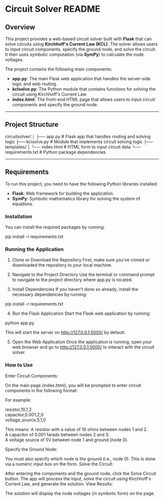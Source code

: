 # Circuit Solver README

## Overview

This project provides a web-based circuit solver built with **Flask** that can solve circuits using **Kirchhoff's Current Law (KCL)**. The solver allows users to input circuit components, specify the ground node, and solve the circuit. It then uses symbolic computation (via **SymPy**) to calculate the node voltages.

The project contains the following main components:
- **app.py**: The main Flask web application that handles the server-side logic and web routing.
- **kclsolve.py**: The Python module that contains functions for solving the circuit using Kirchhoff's Current Law.
- **index.html**: The front-end HTML page that allows users to input circuit components and specify the ground node.

---

## Project Structure
circuitsolver/
│
├── app.py                  # Flask app that handles routing and solving logic
├── kclsolve.py             # Module that implements circuit solving logic
├── templates/
│   └── index.html          # HTML form to input circuit data
└── requirements.txt        # Python package dependencies


---

## Requirements

To run this project, you need to have the following Python libraries installed:

- **Flask**: Web framework for building the application.
- **SymPy**: Symbolic mathematics library for solving the system of equations.

### Installation

You can install the required packages by running:

pip install -r requirements.txt   

### Running the Application
1. Clone or Download the Repository
First, make sure you've cloned or downloaded the repository to your local machine.

2. Navigate to the Project Directory
Use the terminal or command prompt to navigate to the project directory where app.py is located.

3. Install Dependencies
If you haven't done so already, install the necessary dependencies by running:

pip install -r requirements.txt

4. Run the Flask Application
Start the Flask web application by running:

python app.py

This will start the server on http://127.0.0.1:5000/ by default.

5. Open the Web Application
Once the application is running, open your web browser and go to http://127.0.0.1:5000/ to interact with the circuit solver.

### How to Use
Enter Circuit Components:

On the main page (index.html), you will be prompted to enter circuit components in the following format:

For example:

resistor,10,1,2  
capacitor,0.001,2,0  
voltage_source,5,1,0  

This means:
A resistor with a value of 10 ohms between nodes 1 and 2.  
A capacitor of 0.001 farads between nodes 2 and 0.  
A voltage source of 5V between node 1 and ground (node 0).    
 
Specify the Ground Node:

You must also specify which node is the ground (i.e., node 0). This is done via a numeric input box on the form.
Solve the Circuit:

After entering the components and the ground node, click the Solve Circuit button. The app will process the input, solve the circuit using Kirchhoff's Current Law, and generate the solution.
View Results:

The solution will display the node voltages (in symbolic form) on the page.





